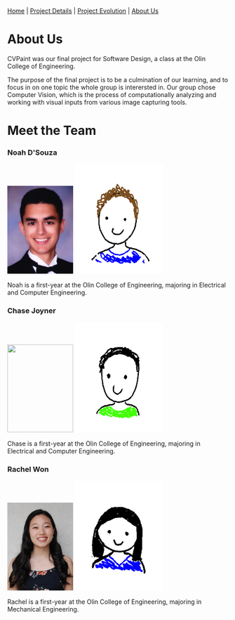 [Home](index)  |  [Project Details](project_details)  |  [Project Evolution](evolution)  |  [About Us](about)

# About Us

CVPaint was our final project for Software Design, a class at the Olin College of Engineering.

The purpose of the final project is to be a culmination of our learning, and to focus in on one topic the whole group is interersted in. Our group chose Computer Vision, which is the process of computationally analyzing and working with visual inputs from various image capturing tools.

# Meet the Team

### Noah D'Souza
<img src="https://raw.githubusercontent.com/noahdsouza/CVPaint/master/docs/images/Profiles/20180430_200628.png" width="150" height="200" /> <img src="https://raw.githubusercontent.com/noahdsouza/CVPaint/master/docs/images/Profiles/noah.png" width="200" height="250" />

Noah is a first-year at the Olin College of Engineering, majoring in Electrical and Computer Engineering.

### Chase Joyner
<img src="https://raw.githubusercontent.com/noahdsouza/CVPaint/master/docs/images/Profiles/20180430_200553.png" width="150" height="200" /> <img src="https://raw.githubusercontent.com/noahdsouza/CVPaint/master/docs/images/Profiles/chase2.png" width="200" height="250" />

Chase is a first-year at the Olin College of Engineering, majoring in Electrical and Computer Engineering.

### Rachel Won
<img src="https://raw.githubusercontent.com/noahdsouza/CVPaint/master/docs/images/Profiles/20180430_200527.png" width="150" height="200" /> <img src="https://raw.githubusercontent.com/noahdsouza/CVPaint/master/docs/images/Profiles/rachel2.png" width="200" height="250" />

Rachel is a first-year at the Olin College of Engineering, majoring in Mechanical Engineering.
